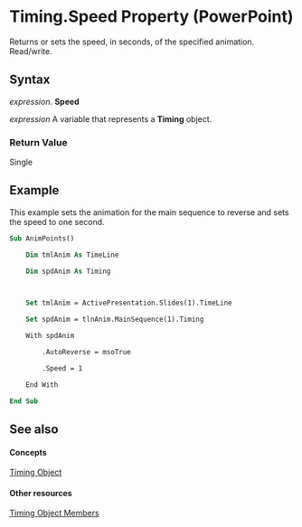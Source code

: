 
# Timing.Speed Property (PowerPoint)

Returns or sets the speed, in seconds, of the specified animation. Read/write.


## Syntax

 _expression_. **Speed**

 _expression_ A variable that represents a **Timing** object.


### Return Value

Single


## Example

This example sets the animation for the main sequence to reverse and sets the speed to one second.


```vb
Sub AnimPoints()

    Dim tmlAnim As TimeLine

    Dim spdAnim As Timing



    Set tmlAnim = ActivePresentation.Slides(1).TimeLine

    Set spdAnim = tlnAnim.MainSequence(1).Timing

    With spdAnim

        .AutoReverse = msoTrue

        .Speed = 1

    End With

End Sub
```


## See also


#### Concepts


[Timing Object](11f7dab2-f9ed-1883-ab74-93f1be481af6.md)
#### Other resources


[Timing Object Members](8d58b075-eb77-871e-7da4-11ba043eecca.md)
